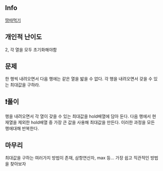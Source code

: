 ## Info
<a href="https://school.programmers.co.kr/learn/courses/30/lessons/12913" rel="nofollow">땅따먹기</a>

##  개인적 난이도
2, 각 열을 모두 초기화해야함

##  문제 
한 행씩 내려오면서 다음 행에는 같은 열을 밟을 수 없다. 각 행을 내려오면서 갖을 수 있는 최대값을 구하라.

## ❗풀이
행을 내려오면서 각 열이 갖을 수 있는 최대값을 hold배열에 담아 둔다.
다음 행에서 현재열을 제외한 hold배열 중 가장 큰 값을 사용해 최대값을 만든다. 이러한 과정을 모든 행에대해 반복한다.

## 마무리
최대값을 구하는 여러가지 방법이 존재, 삼항연산자, max 등... 가장 쉽고 직관적인 방법을 찾아보자